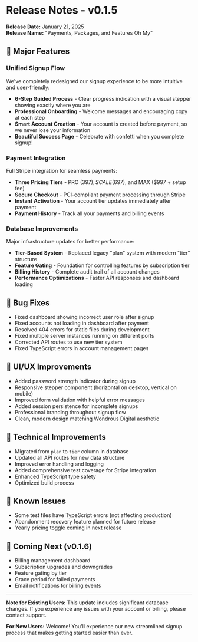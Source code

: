 # Release Notes - v0.1.5
**Release Date:** January 21, 2025  
**Release Name:** "Payments, Packages, and Features Oh My"

## 🎉 Major Features

### Unified Signup Flow
We've completely redesigned our signup experience to be more intuitive and user-friendly:

- **6-Step Guided Process** - Clear progress indication with a visual stepper showing exactly where you are
- **Professional Onboarding** - Welcome messages and encouraging copy at each step
- **Smart Account Creation** - Your account is created before payment, so we never lose your information
- **Beautiful Success Page** - Celebrate with confetti when you complete signup!

### Payment Integration
Full Stripe integration for seamless payments:

- **Three Pricing Tiers** - PRO ($397), SCALE ($697), and MAX ($997 + setup fee)
- **Secure Checkout** - PCI-compliant payment processing through Stripe
- **Instant Activation** - Your account tier updates immediately after payment
- **Payment History** - Track all your payments and billing events

### Database Improvements
Major infrastructure updates for better performance:

- **Tier-Based System** - Replaced legacy "plan" system with modern "tier" structure
- **Feature Gating** - Foundation for controlling features by subscription tier
- **Billing History** - Complete audit trail of all account changes
- **Performance Optimizations** - Faster API responses and dashboard loading

## 🐛 Bug Fixes

- Fixed dashboard showing incorrect user role after signup
- Fixed accounts not loading in dashboard after payment
- Resolved 404 errors for static files during development
- Fixed multiple server instances running on different ports
- Corrected API routes to use new tier system
- Fixed TypeScript errors in account management pages

## 💅 UI/UX Improvements

- Added password strength indicator during signup
- Responsive stepper component (horizontal on desktop, vertical on mobile)
- Improved form validation with helpful error messages
- Added session persistence for incomplete signups
- Professional branding throughout signup flow
- Clean, modern design matching Wondrous Digital aesthetic

## 🔧 Technical Improvements

- Migrated from `plan` to `tier` column in database
- Updated all API routes for new data structure
- Improved error handling and logging
- Added comprehensive test coverage for Stripe integration
- Enhanced TypeScript type safety
- Optimized build process

## 📝 Known Issues

- Some test files have TypeScript errors (not affecting production)
- Abandonment recovery feature planned for future release
- Yearly pricing toggle coming in next release

## 🚀 Coming Next (v0.1.6)

- Billing management dashboard
- Subscription upgrades and downgrades
- Feature gating by tier
- Grace period for failed payments
- Email notifications for billing events

---

**Note for Existing Users:** This update includes significant database changes. If you experience any issues with your account or billing, please contact support.

**For New Users:** Welcome! You'll experience our new streamlined signup process that makes getting started easier than ever.